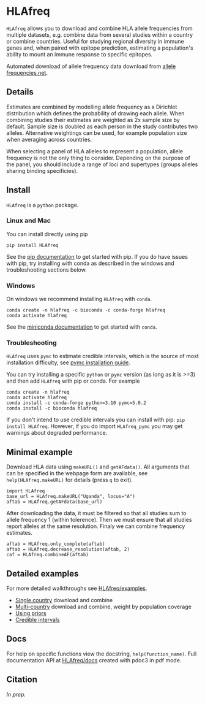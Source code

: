 # HLAfreq

`HLAfreq` allows you to download and combine HLA allele
frequencies from multiple datasets, e.g. combine data from
several studies within a country or combine countries.
Useful for studying regional diversity in immune genes
and, when paired with epitope prediction, estimating a population's
ability to mount an immune response to specific epitopes.

Automated download of allele frequency data download from 
[allele frequencies.net](http://www.allelefrequencies.net/).

## Details
Estimates are combined by modelling allele frequency as a 
Dirichlet distribution which defines the probability of drawing each
allele. When combining studies their estimates are weighted as 2x sample size by
default. Sample size is doubled as each person in the study
contributes two alleles. Alternative weightings can be used,
for example population size when averaging across countries.

When selecting a panel of HLA alleles to represent a population,
allele frequency is not the only thing to consider. Depending on
the purpose of the panel, you should include a range of loci and
supertypes (groups alleles sharing binding specificies).

## Install
`HLAfreq` is a `python` package.

### Linux and Mac
You can install directly using pip
```
pip install HLAfreq
```
See the [pip documentation](https://pip.pypa.io/en/stable/)
to get started with pip. If you do have issues with pip,
try installing with conda as described in
the windows and troubleshooting sections below.

### Windows
On windows we recommend installing `HLAfreq` with `conda`.
```
conda create -n hlafreq -c bioconda -c conda-forge hlafreq
conda activate hlafreq
```
See the [miniconda documentation](https://docs.conda.io/en/latest/miniconda.html)
to get started with `conda`.

### Troubleshooting
`HLAfreq` uses `pymc` to estimate credible intervals,
which is the source of most installation difficulty, see
[pymc installation guide](https://www.pymc.io/projects/docs/en/stable/installation.html).

You can try installing a specific `python` or `pymc` version
(as long as it is >=3) and then add `HLAfreq` with pip or conda.
For example
```
conda create -n hlafreq
conda activate hlafreq
conda install -c conda-forge python=3.10 pymc=5.0.2
conda install -c bioconda hlafreq
```
If you don't intend to use credible intervals you can install
with pip: `pip install HLAfreq`.
However, if you do import `HLAfreq_pymc` you may get warnings
about degraded performance.

## Minimal example
Download HLA data using `makeURL()` and `getAFdata()`.
All arguments that can be specified in the webpage form are available,
see `help(HLAfreq.makeURL)` for details (press `q` to exit).
```
import HLAfreq
base_url = HLAfreq.makeURL("Uganda", locus="A")
aftab = HLAfreq.getAFdata(base_url)
```

After downloading the data, it must be filtered so that all studies
sum to allele frequency 1 (within tolerence). Then we must ensure
that all studies report alleles at the same resolution.
Finaly we can combine frequency estimates.
```
aftab = HLAfreq.only_complete(aftab)
aftab = HLAfreq.decrease_resolution(aftab, 2)
caf = HLAfreq.combineAF(aftab)
```

## Detailed examples
For more detailed walkthroughs see [HLAfreq/examples](https://github.com/Vaccitech/HLAfreq/tree/main/examples).

- [Single country](https://github.com/Vaccitech/HLAfreq/blob/main/examples/single_country.ipynb) download and combine
- [Multi-country](https://github.com/Vaccitech/HLAfreq/blob/main/examples/multi_country.ipynb) download and combine, weight by population coverage
- [Using priors](https://github.com/Vaccitech/HLAfreq/blob/main/examples/working_with_priors.ipynb)
- [Credible intervals](https://github.com/Vaccitech/HLAfreq/blob/main/examples/credible_intervals.ipynb)

## Docs
For help on specific functions view the docstring, `help(function_name)`.
Full documentation API at [HLAfreq/docs](https://github.com/Vaccitech/HLAfreq/blob/main/docs/HLAfreq.md)
created with pdoc3 in pdf mode.

<!-- ## Developer notes
# Install in dev mode
pip install -e HLAfreq

Update version in setup.py

Update documentation with `pdoc --pdf -o docs/ src/HLAfreq/ > docs/HLAfreq.md`.

Run tests `pytest` 

# Clear old build info
rm -rf build dist src/*.egg-info 

Build with `python -m build`.

twine check dist/*

# Upload to test pypi
twine upload --repository testpypi dist/*

# Install from test pypi
python3 -m pip install --extra-index-url https://test.pypi.org/simple/ HLAfreq

# Upload to pypi
twine upload dist/*
-->

## Citation
*In prep.*
